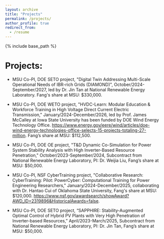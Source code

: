 ```yaml
---
layout: archive
title: "Projects"
permalink: /projects/
author_profile: true
redirect_from:
  - /resume
---
```


{% include base_path %}

Projects:
======
* MSU Co-PI, DOE SETO project, "Digital Twin Addressing Multi-Scale Operational Needs of IBR-rich Grids (DIAMOND)", October/2024-September/2027, led by Dr. Jin Tan at National Renewable Energy Laboratory. Fang's share at MSU: $330,000.

* MSU Co-PI, DOE WETO project, "HVDC-Learn: Modular Education & Workforce Training in High Voltage Direct Current Electric Transmission," January/2024-December/2026, led by Prof. James McCalley at Iowa State University has been funded by DOE Wind Energy Technology Office. https://www.energy.gov/eere/wind/articles/doe-wind-energy-technologies-office-selects-15-projects-totaling-27-million. Fang’s share at MSU: $112,500.

* MSU Co-PI, DOE OE project, "T&D Dynamic Co-Simulation for Power System Stability Analysis with High Inverter-Based Resource Penetration," October/2023-September/2024, Subcontract from National Renewable Energy Laboratory, PI: Dr. Weijia Liu, Fang’s share at MSU: $50,000.

* MSU Co-PI, NSF CyberTraining project, "Collaborative Research: CyberTraining: Pilot: PowerCyber: Computational Training for Power Engineering Researchers," January/2024-December/2025, collaborating with Dr. Hantao Cui of Oklahoma State University, Fang's share at MSU: $120,000. https://www.nsf.gov/awardsearch/showAward?AWD_ID=2319896&HistoricalAwards=false. 

* MSU Co-PI, DOE SETO project, “SAPPHIRE: Stability-Augmented Optimal Control of Hybrid PV Plants with Very High Penetration of Inverter-based Resources,” April/2023-March/2025, Subcontract from National Renewable Energy Laboratory, PI: Dr. Jin Tan, Fang’s share at MSU: $50,000.

